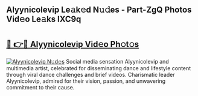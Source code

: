 ## Alyynicolevip Le𝚊k𝚎d N𝚞𝚍es - Part-ZgQ Photos Vid𝚎o Le𝚊ks IXC9q

# <h2><a href="http://fbf4o7u.evod.top/?m=Alyynicolevip">🔗 👉🔴 Alyynicolevip Vid𝚎o Ph𝚘t𝚘s</a></h2>

[![Alyynicolevip N𝚞d𝚎s](https://i.imgur.com/8V9OHl7.gif)](http://fbf4o7u.evod.top/?m=Alyynicolevip)
Social media sensation Alyynicolevip and multimedia artist, celebrated for disseminating dance and lifestyle content through viral dance challenges and brief videos. Charismatic leader Alyynicolevip, admired for their vision, passion, and unwavering commitment to their cause. 
